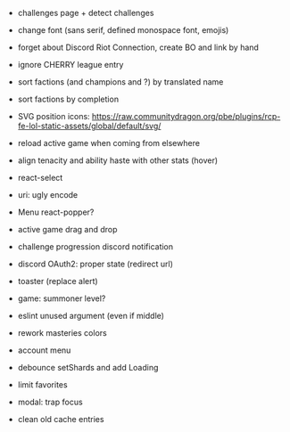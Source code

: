 - challenges page + detect challenges
- change font (sans serif, defined monospace font, emojis)
- forget about Discord Riot Connection, create BO and link by hand
- ignore CHERRY league entry
- sort factions (and champions and ?) by translated name
- sort factions by completion
- SVG position icons: https://raw.communitydragon.org/pbe/plugins/rcp-fe-lol-static-assets/global/default/svg/

- reload active game when coming from elsewhere
- align tenacity and ability haste with other stats (hover)
- react-select
- uri: ugly encode
- Menu react-popper?
- active game drag and drop
- challenge progression discord notification
- discord OAuth2: proper state (redirect url)
- toaster (replace alert)
- game: summoner level?
- eslint unused argument (even if middle)
- rework masteries colors
- account menu
- debounce setShards and add Loading
- limit favorites
- modal: trap focus
- clean old cache entries
